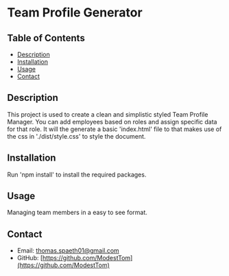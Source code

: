 # Team Profile Generator

  ## Table of Contents ##
  * [Description](#description)
  * [Installation](#installation)
  * [Usage](#usage)
  * [Contact](#contact)

  ## Description ##
  This project is used to create a clean and simplistic styled Team Profile Manager. You can add employees based on roles and assign specific data for that role. It will the generate a basic 'index.html' file to that makes use of the css in './dist/style.css' to style the document.

  ## Installation ##
  Run 'npm install' to install the required packages.

  ## Usage ##
  Managing team members in a easy to see format.

  ## Contact ##
  * Email: thomas.spaeth01@gmail.com
  * GitHub: [https://github.com/ModestTom](https://github.com/ModestTom)
